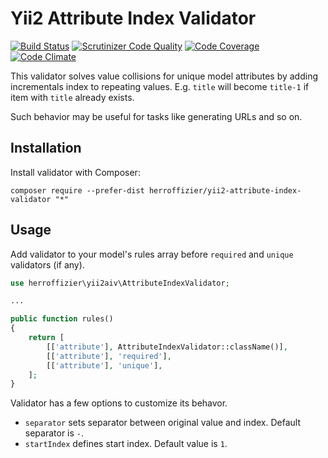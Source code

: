 Yii2 Attribute Index Validator
==============================

[![Build Status](https://travis-ci.org/herroffizier/yii2-attribute-index-validator.svg?branch=master)](https://travis-ci.org/herroffizier/yii2-attribute-index-validator) [![Scrutinizer Code Quality](https://scrutinizer-ci.com/g/herroffizier/yii2-attribute-index-validator/badges/quality-score.png?b=master)](https://scrutinizer-ci.com/g/herroffizier/yii2-attribute-index-validator/?branch=master) [![Code Coverage](https://scrutinizer-ci.com/g/herroffizier/yii2-attribute-index-validator/badges/coverage.png?b=master)](https://scrutinizer-ci.com/g/herroffizier/yii2-attribute-index-validator/?branch=master) [![Code Climate](https://codeclimate.com/github/herroffizier/yii2-attribute-index-validator/badges/gpa.svg)](https://codeclimate.com/github/herroffizier/yii2-attribute-index-validator)

This validator solves value collisions for unique model attributes by adding incrementals index to repeating values. E.g. ```title``` will become ```title-1``` if item with ```title``` already exists.

Such behavior may be useful for tasks like generating URLs and so on.

Installation
------------

Install validator with Composer:

```
composer require --prefer-dist herroffizier/yii2-attribute-index-validator "*"
```

Usage
-----

Add validator to your model's rules array before `required` and `unique` validators (if any).

```php
use herroffizier\yii2aiv\AttributeIndexValidator;

...

public function rules()
{
    return [
        [['attribute'], AttributeIndexValidator::className()],
        [['attribute'], 'required'],
        [['attribute'], 'unique'],
    ];
}
```

Validator has a few options to customize its behavor.

* ```separator``` sets separator between original value and index. Default separator is ```-```.
* ```startIndex``` defines start index. Default value is ```1```.